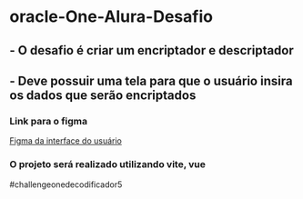# oracle-One-Alura-Desafio

## - O desafio é criar um encriptador e descriptador
## - Deve possuir uma tela para que o usuário insira os dados que serão encriptados

### Link para o figma
[Figma da interface do usuário](https://www.figma.com/file/tvFEYhVfZTjdJ5P24RGV21/Alura-Challenge---Desafio-1---L%C3%B3gica?type=design&node-id=0-1&mode=design&t=3WuKQgPlBX2beULS-0)

### O projeto será realizado utilizando vite, vue 

#challengeonedecodificador5